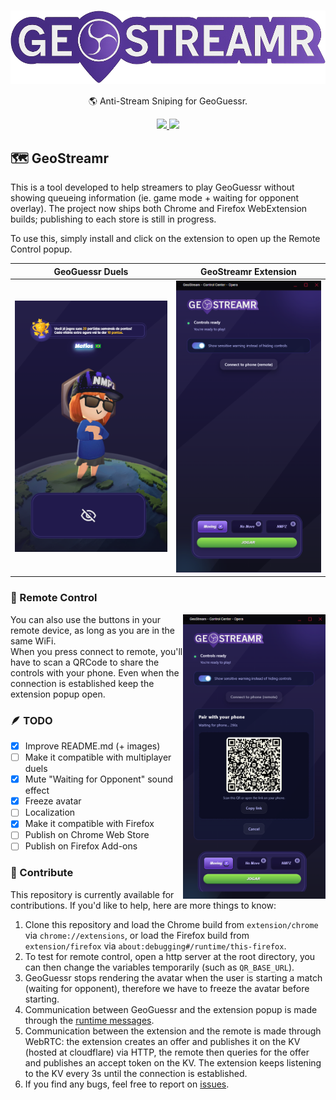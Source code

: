 <h1 align="center">
    <img width="600" src="assets/logo.png" align="center"></img>
</h1>
<p align="center">🌎 Anti-Stream Sniping for GeoGuessr.</p>

<p align="center">
  <a aria-label="Download at Chrome Web Store" href="https://chromewebstore.google.com/category/extensions">
    <img src="https://img.shields.io/badge/chrome-in%20review-info?logo=chromewebstore"></img>
  </a>
  <a aria-label="Download at Firefox Add-ons" href="https://addons.mozilla.org/pt-BR/firefox">
    <img src="https://img.shields.io/badge/firefox-in%20review-info?logo=firefoxbrowser"></img>
  </a>
</p>

## 🗺️ GeoStreamr

This is a tool developed to help streamers to play GeoGuessr without showing queueing information (ie. game mode + waiting for opponent overlay). The project now ships both Chrome and Firefox WebExtension builds; publishing to each store is still in progress.

To use this, simply install and click on the extension to open up the Remote Control popup.

| GeoGuessr Duels                  | GeoStreamr Extension             |
| -------------------------------- | -------------------------------- |
| <img src="/assets/screen1.png"/> | <img src="/assets/screen3.png"/> |

### 📱 Remote Control

<p align="left">
  <img width="228px" align="right" src="/assets/screen2.png"/>
</p>

You can also use the buttons in your remote device, as long as you are in the same WiFi.  
When you press connect to remote, you'll have to scan a QRCode to share the controls with your phone. Even when the connection is established keep the extension popup open.

### 🪶 TODO

- [x] Improve README.md (+ images)
- [ ] Make it compatible with multiplayer duels
- [x] Mute "Waiting for Opponent" sound effect
- [x] Freeze avatar
- [ ] Localization
- [x] Make it compatible with Firefox
- [ ] Publish on Chrome Web Store
- [ ] Publish on Firefox Add-ons

### 🤝 Contribute

This repository is currently available for contributions. If you'd like to help, here are more things to know:

1. Clone this repository and load the Chrome build from `extension/chrome` via `chrome://extensions`, or load the Firefox build from `extension/firefox` via `about:debugging#/runtime/this-firefox`.
2. To test for remote control, open a http server at the root directory, you can then change the variables temporarily (such as `QR_BASE_URL`).
3. GeoGuessr stops rendering the avatar when the user is starting a match (waiting for opponent), therefore we have to freeze the avatar before starting.
4. Communication between GeoGuessr and the extension popup is made through the [runtime messages](https://developer.chrome.com/docs/extensions/reference/api/runtime).
5. Communication between the extension and the remote is made through WebRTC: the extension creates an offer and publishes it on the KV (hosted at cloudflare) via HTTP, the remote then queries for the offer and publishes an accept token on the KV. The extension keeps listening to the KV every 3s until the connection is established.
6. If you find any bugs, feel free to report on [issues](https://github.com/MateusAquino/geostreamr/issues).
